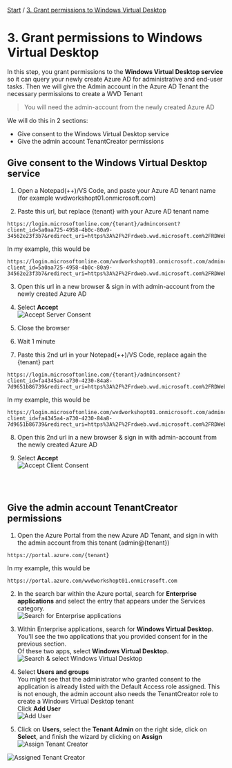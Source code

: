 [Start](/MicrosoftWVDWorkshop/) / [3. Grant permissions to Windows Virtual Desktop](/MicrosoftWVDWorkshop/3.%20Grant%20permissions%20to%20Windows%20Virtual%20Desktop)
# 3. Grant permissions to Windows Virtual Desktop

In this step, you grant permissions to the **Windows Virtual Desktop service** so it can query your newly create Azure AD for administrative and end-user tasks.
Then we will give the Admin account in the Azure AD Tenant the necessary permissions to create a WVD Tenant
> You will need the admin-account from the newly created Azure AD

We will do this in 2 sections: 
* Give consent to the Windows Virtual Desktop service
* Give the admin account TenantCreator permissions

## Give consent to the Windows Virtual Desktop service

1. Open a Notepad(++)/VS Code, and paste your Azure AD tenant name (for example wvdworkshopt01.onmicrosoft.com)

2. Paste this url, but replace {tenant} with your Azure AD tenant name
```
https://login.microsoftonline.com/{tenant}/adminconsent?client_id=5a0aa725-4958-4b0c-80a9-34562e23f3b7&redirect_uri=https%3A%2F%2Frdweb.wvd.microsoft.com%2FRDWeb%2FConsentCallback
```
In my example, this would be 
```
https://login.microsoftonline.com/wvdworkshopt01.onmicrosoft.com/adminconsent?client_id=5a0aa725-4958-4b0c-80a9-34562e23f3b7&redirect_uri=https%3A%2F%2Frdweb.wvd.microsoft.com%2FRDWeb%2FConsentCallback
```

3. Open this url in a new browser & sign in with admin-account from the newly created Azure AD

4. Select **Accept**<br/>
![Accept Server Consent](https://michawets.github.io/MicrosoftWVDWorkshop/images/AzurePortal-AcceptServerConsent.png)

5. Close the browser

6. Wait 1 minute

7. Paste this 2nd url in your Notepad(++)/VS Code, replace again the {tenant} part
```
https://login.microsoftonline.com/{tenant}/adminconsent?client_id=fa4345a4-a730-4230-84a8-7d9651b86739&redirect_uri=https%3A%2F%2Frdweb.wvd.microsoft.com%2FRDWeb%2FConsentCallback
```
In my example, this would be 
```
https://login.microsoftonline.com/wvdworkshopt01.onmicrosoft.com/adminconsent?client_id=fa4345a4-a730-4230-84a8-7d9651b86739&redirect_uri=https%3A%2F%2Frdweb.wvd.microsoft.com%2FRDWeb%2FConsentCallback
```
8. Open this 2nd url in a new browser & sign in with admin-account from the newly created Azure AD

9. Select **Accept**<br/>
![Accept Client Consent](https://michawets.github.io/MicrosoftWVDWorkshop/images/AzurePortal-AcceptClientConsent.png)
<br/>
<br/>

## Give the admin account TenantCreator permissions

1. Open the Azure Portal from the new Azure AD Tenant, and sign in with the admin account from this tenant (admin@{tenant})
```
https://portal.azure.com/{tenant}
```
In my example, this would be 
```
https://portal.azure.com/wvdworkshopt01.onmicrosoft.com
```

2. In the search bar within the Azure portal, search for **Enterprise applications** and select the entry that appears under the Services category.<br/>
![Search for Enterprise applications](https://michawets.github.io/MicrosoftWVDWorkshop/images/AzurePortal-Search-EnterpriseApplications.png)

3. Within Enterprise applications, search for **Windows Virtual Desktop**.<br/>
You'll see the two applications that you provided consent for in the previous section. <br/>
Of these two apps, select **Windows Virtual Desktop**.<br/>
![Search & select Windows Virtual Desktop](https://michawets.github.io/MicrosoftWVDWorkshop/images/AzurePortal-EnterpriseApps-SelectWVD.png)

4. Select **Users and groups**<br/>
You might see that the administrator who granted consent to the application is already listed with the Default Access role assigned. This is not enough, the admin account also needs the TenantCreator role to create a Windows Virtual Desktop tenant<br/>
Click **Add User**<br/>
![Add User](https://michawets.github.io/MicrosoftWVDWorkshop/images/AzurePortal-EnterpriseApps-AddUser.png)

5. Click on **Users**, select the **Tenant Admin** on the right side, click on **Select**, and finish the wizard by clicking on **Assign**<br/>
![Assign Tenant Creator](https://michawets.github.io/MicrosoftWVDWorkshop/images/AzurePortal-AssignTenantCreator.png)

![Assigned Tenant Creator](https://michawets.github.io/MicrosoftWVDWorkshop/images/AzurePortal-EnterpriseApps-AddedWVD.png)


<script type="text/javascript">
    setTimeout(function() { 
            document.getElementById("sidebar").style.display = "none";
            document.getElementById("main-content").style.width = "90%"
            var x = document.getElementsByClassName('inner clearfix'); 
            x[0].style.width = "75%";
            var x = document.getElementsByClassName('inner'); 
            x[0].style.width = "90%";
            var x = document.getElementsByTagName('h1'); 
            x[0].style.width = "90%";
            x[0].style.textAlign = "center"
            x[0].innerHTML = "Microsoft & Cloud-Architect WVD Workshop"
        }, 250);
</script>